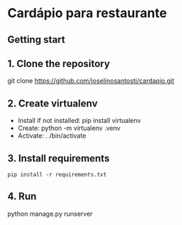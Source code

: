 # Cardápio para restaurante

## Getting start

## 1. Clone the repository
git clone https://github.com/joselinosantosti/cardapio.git <br>

## 2. Create virtualenv
* Install if not installed: pip install virtualenv <br>
* Create: python -m virtualenv .venv
* Activate: . /bin/activate

## 3. Install requirements
`pip install -r requirements.txt`

## 4. Run
python manage.py runserver
